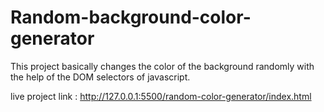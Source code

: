 # Random-background-color-generator
This project basically changes the color of the background randomly with the help of the DOM selectors of javascript.


live project link : http://127.0.0.1:5500/random-color-generator/index.html

